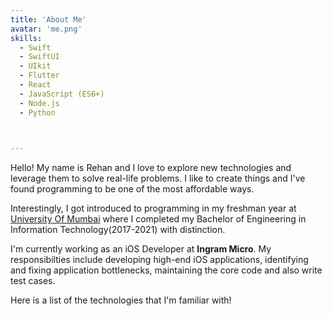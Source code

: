 ```yaml
---
title: 'About Me'
avatar: 'me.png'
skills:
  - Swift
  - SwiftUI
  - UIkit
  - Flutter
  - React
  - JavaScript (ES6+)
  - Node.js
  - Python


 
---
```


Hello! My name is Rehan and I love to explore new technologies and leverage them to solve real-life problems. I like to create things and I've found programming to be one of the most affordable ways.

Interestingly, I got introduced to programming in my freshman year at 
[University Of Mumbai](https://mu.ac.in/) where I completed my Bachelor of Engineering in Information Technology(2017-2021) with distinction.

I'm currently working as an iOS Developer at **Ingram Micro**. My responsibilties include developing high-end iOS applications, identifying and fixing application bottlenecks, maintaining the core code and also write test cases.
 

Here is a list of the technologies that I'm familiar with!
